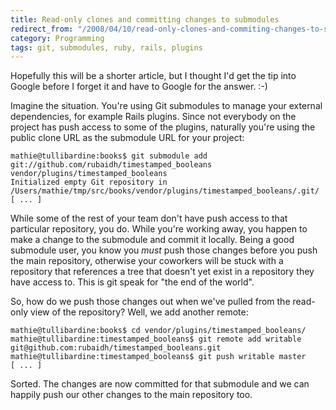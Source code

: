 ```yaml
---
title: Read-only clones and committing changes to submodules
redirect_from: "/2008/04/10/read-only-clones-and-commiting-changes-to-submodules/"
category: Programming
tags: git, submodules, ruby, rails, plugins
---
```

Hopefully this will be a shorter article, but I thought I'd get the tip into
Google before I forget it and have to Google for the answer. :-)

Imagine the situation. You're using Git submodules to manage your external
dependencies, for example Rails plugins. Since not everybody on the project
has push access to some of the plugins, naturally you're using the public
clone URL as the submodule URL for your project:

    mathie@tullibardine:books$ git submodule add git://github.com/rubaidh/timestamped_booleans vendor/plugins/timestamped_booleans
    Initialized empty Git repository in /Users/mathie/tmp/src/books/vendor/plugins/timestamped_booleans/.git/
    [ ... ]

While some of the rest of your team don't have push access to that particular
repository, you do. While you're working away, you happen to make a change to
the submodule and commit it locally. Being a good submodule user, you know you
*must* push those changes before you push the main repository, otherwise your
coworkers will be stuck with a repository that references a tree that doesn't
yet exist in a repository they have access to. This is git speak for "the end
of the world".

So, how do we push those changes out when we've pulled from the read-only view
of the repository? Well, we add another remote:

    mathie@tullibardine:books$ cd vendor/plugins/timestamped_booleans/
    mathie@tullibardine:timestamped_booleans$ git remote add writable git@github.com:rubaidh/timestamped_booleans.git
    mathie@tullibardine:timestamped_booleans$ git push writable master
    [ ... ]

Sorted. The changes are now committed for that submodule and we can happily
push our other changes to the main repository too.
